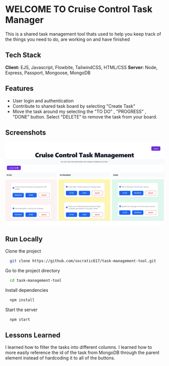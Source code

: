 
# WELCOME TO Cruise Control Task Manager

This is a shared task management tool thats used to help you keep track of the things you need to do, are working on and have finished 


## Tech Stack

**Client:** EJS, Javascript, Flowbite, TailwindCSS, HTML/CSS
**Server:** Node, Express, Passport, Mongoose, MongoDB


## Features

- User login and authentication
- Contribute to shared task board by selecting "Create Task"
- Move the task around my selecting the "TO DO" , "PROGRESS" , "DONE" button. Select "DELETE" to remove the task from your board.


## Screenshots

![App Screenshot](public/img/app-screenshot.png)


## Run Locally

Clone the project

```bash
  git clone https://github.com/socratic617/task-management-tool.git
```

Go to the project directory

```bash
  cd task-management-tool
```

Install dependencies

```bash
  npm install
```

Start the server

```bash
  npm start
```


## Lessons Learned

I learned how to filter the tasks into different columns. I learned how to more easily reference the id of the task from MongoDB through the parent element instead of hardcoding it to all of the buttons.
